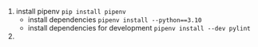 
1. install pipenv
    ```pip install pipenv```    
    - install dependencies
        ```pipenv install --python==3.10```    
    - install dependencies for development
        ```pipenv install --dev pylint```     
2. 